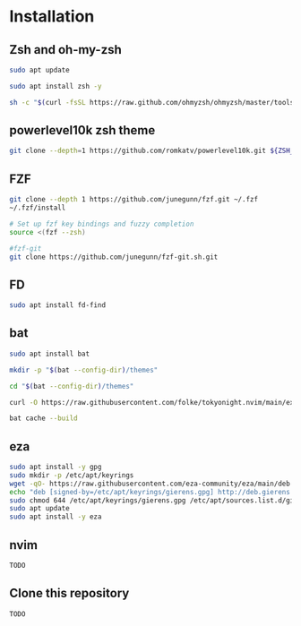 # Installation 

## Zsh and oh-my-zsh

```sh
sudo apt update

sudo apt install zsh -y

sh -c "$(curl -fsSL https://raw.github.com/ohmyzsh/ohmyzsh/master/tools/install.sh)"
```

## powerlevel10k zsh theme


```sh
git clone --depth=1 https://github.com/romkatv/powerlevel10k.git ${ZSH_CUSTOM:-$HOME/.oh-my-zsh/custom}/themes/powerlevel10k
```

## FZF 

```sh
git clone --depth 1 https://github.com/junegunn/fzf.git ~/.fzf
~/.fzf/install

# Set up fzf key bindings and fuzzy completion
source <(fzf --zsh)
```

```sh
#fzf-git
git clone https://github.com/junegunn/fzf-git.sh.git
```

## FD 

```sh
sudo apt install fd-find
```

## bat 

```sh
sudo apt install bat

mkdir -p "$(bat --config-dir)/themes"

cd "$(bat --config-dir)/themes"

curl -O https://raw.githubusercontent.com/folke/tokyonight.nvim/main/extras/sublime/tokyonight_night.tmTheme

bat cache --build
```

## eza
```sh
sudo apt install -y gpg
sudo mkdir -p /etc/apt/keyrings
wget -qO- https://raw.githubusercontent.com/eza-community/eza/main/deb.asc | sudo gpg --dearmor -o /etc/apt/keyrings/gierens.gpg
echo "deb [signed-by=/etc/apt/keyrings/gierens.gpg] http://deb.gierens.de stable main" | sudo tee /etc/apt/sources.list.d/gierens.list
sudo chmod 644 /etc/apt/keyrings/gierens.gpg /etc/apt/sources.list.d/gierens.list
sudo apt update
sudo apt install -y eza
```

## nvim 
```sh
TODO
```

## Clone this repository 
```sh
TODO
```

